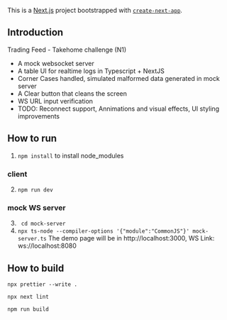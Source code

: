 This is a [Next.js](https://nextjs.org) project bootstrapped with [`create-next-app`](https://nextjs.org/docs/app/api-reference/cli/create-next-app).

## Introduction
Trading Feed - Takehome challenge (N1)
- A mock websocket server
- A table UI for realtime logs in Typescript + NextJS
- Corner Cases handled, simulated malformed data generated in mock server
- A Clear button that cleans the screen
- WS URL input verification
- TODO: Reconnect support, Annimations and visual effects, UI styling improvements

## How to run
1. ``` npm install ``` to install node_modules

### client

2. ``` npm run dev ```
### mock WS server

3. ``` cd mock-server```
4. ``` npx ts-node --compiler-options '{"module":"CommonJS"}' mock-server.ts ```
The demo page will be in  http://localhost:3000, WS Link: ws://localhost:8080
## How to build
```npx prettier --write .```

```npx next lint```

```npm run build```